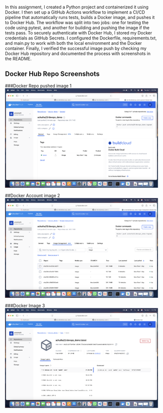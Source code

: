 In this assignment, I created a Python project and containerized it using Docker. I then set up a GitHub Actions workflow to implement a CI/CD pipeline that automatically runs tests, builds a Docker image, and pushes it to Docker Hub. The workflow was split into two jobs: one for testing the code using pytest, and another for building and pushing the image if the tests pass. To securely authenticate with Docker Hub, I stored my Docker credentials as GitHub Secrets. I configured the Dockerfile, requirements.txt, and main.py to work with both the local environment and the Docker container. Finally, I verified the successful image push by checking my Docker Hub repository and documented the process with screenshots in the README.




## Docker Hub Repo Screenshots

###Docker Repo pushed image 1
![Docker Hub pushed image](images/img1.png)

##Docker Account image 2
![Image 2](images/img2.png)

###Docker Image 3
![Image 3](images/img3.png)
